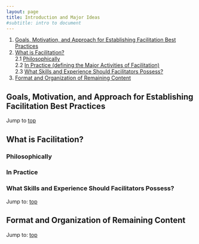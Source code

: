 ```yaml
---
layout: page
title: Introduction and Major Ideas
#subtitle: intro to document
---
```


<a name="toc"></a>

1. [Goals, Motivation, and Approach for Establishing Facilitation Best Practices](#goals)
2. [What is Facilitation?](#whatis)    
	2.1 [Philosophically](#whatis-philosophy)    
	2.2 [In Practice (defining the Major Activities of Facilitation)](#whatis-practice)    
	2.3 [What Skills and Experience Should Facilitators Possess?](#whatis-skills)    
3. [Format and Organization of Remaining Content](#content)


<a name="goals"></a>
<h2>Goals, Motivation, and Approach for Establishing Facilitation Best Practices</h2>


Jump to [top](#toc)

<a name="whatis"></a>
<h2>What is Facilitation?</h2>



<a name="whatis-philosophy"></a>
<h3>Philosophically</h3>



<a name="whatis-practice"></a>
<h3>In Practice</h3>



<a name="whatis-skills"></a>
<h3>What Skills and Experience Should Facilitators Possess?</h3>



Jump to: [top](#toc)

<a name="content"></a>
<h2>Format and Organization of Remaining Content</h2>



Jump to: [top](#toc)